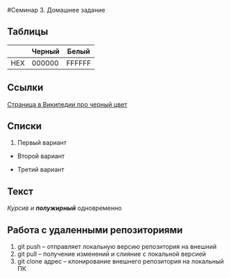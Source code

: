 #Семинар 3. Домашнее задание

## Таблицы

 || Черный  | Белый  |
 |-------| ------- |-
 |HEX|000000|FFFFFF|

 ## Ссылки
[Страница в Википедии про черный цвет](https://ru.wikipedia.org/wiki/Чёрный_цвет)

## Списки

1. Первый вариант
* Второй вариант
+ Третий вариант

## Текст
*Курсив и __полужирный__* одновременно

## Работа с удаленными репозиториями

1. git push – отправляет локальную версию репозитория на внешний 
2. git pull – получение изменений и слияние с локальной версией
3. git clone адрес – клонирование внешнего репозитория на локальный ПК
